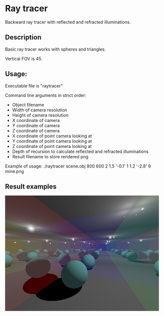 # Ray tracer
Backward ray tracer with reflected and refracted illuminations.
## Description
Basic ray tracer works with spheres and triangles.

Vertical FOV is 45.
## Usage:
Executable file is "raytracer"

Command line arguments in strict order: 
  * Object filename
  * Width of camera resolution
  * Height of camera resolution
  * X coordinate of camera
  * Y coordinate of camera
  * Z coordinate of camera
  * X coordinate of point camera looking at
  * Y coordinate of point camera looking at
  * Z coordinate of point camera looking at
  * Depth of recursion to calculate reflected and refracted illuminations
  * Result filename to store rendered png

Example of usage:
  ./raytracer scene.obj 800 600 2 1.5 '-0.1' 1 1.2 '-2.8' 9 mine.png
  
## Result examples
![alt text](mine.png)
